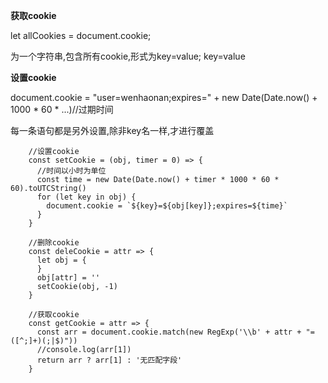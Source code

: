 **获取cookie**

let allCookies = document.cookie;

为一个字符串,包含所有cookie,形式为key=value; key=value

**设置cookie**

document.cookie = "user=wenhaonan;expires=" + new Date(Date.now() + 1000 * 60 * ...)//过期时间

每一条语句都是另外设置,除非key名一样,才进行覆盖

```
    //设置cookie
    const setCookie = (obj, timer = 0) => {
      //时间以小时为单位
      const time = new Date(Date.now() + timer * 1000 * 60 * 60).toUTCString()
      for (let key in obj) {
        document.cookie = `${key}=${obj[key]};expires=${time}`
      }
    }

    //删除cookie
    const deleCookie = attr => {
      let obj = {
      }
      obj[attr] = ''
      setCookie(obj, -1)
    }
    
    //获取cookie
    const getCookie = attr => {
      const arr = document.cookie.match(new RegExp('\\b' + attr + "=([^;]+)(;|$)"))
      //console.log(arr[1])
      return arr ? arr[1] : '无匹配字段'
    }


```